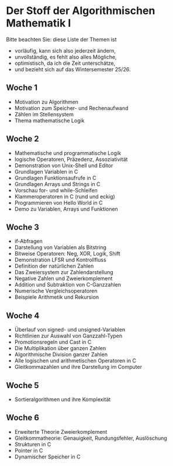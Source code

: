 
# Der Stoff der Algorithmischen Mathematik I

Bitte beachten Sie: diese Liste der Themen ist

 - vorläufig, kann sich also jederzeit ändern,
 - unvollständig, es fehlt also alles Mögliche,
 - optimistisch, da ich die Zeit unterschätze,
 - und bezieht sich auf das Wintersemester 25/26.

## Woche 1

 - Motivation zu Algorithmen
 - Motivation zum Speicher- und Rechenaufwand
 - Zählen im Stellensystem
 - Thema mathematische Logik

## Woche 2

 - Mathematische und programmatische Logik
 - logische Operatoren, Präzedenz, Assoziativität
 - Demonstration von Unix-Shell und Editor
 - Grundlagen Variablen in C
 - Grundlagen Funktionsaufrufe in C
 - Grundlagen Arrays und Strings in C
 - Vorschau for- und while-Schleifen
 - Klammeroperatoren in C (rund und eckig)
 - Programmieren von Hello World in C
 - Demo zu Variablen, Arrays und Funktionen

## Woche 3

 - if-Abfragen
 - Darstellung von Variablen als Bitstring
 - Bitweise Operatoren: Neg, XOR, Logik, Shift
 - Demonstration LFSR und Kontrollfluss
 - Definition der natürlichen Zahlen
 - Das Zweiersystem zur Zahlendarstellung
 - Negative Zahlen und Zweierkomplement
 - Addition und Subtraktion von C-Ganzzahlen
 - Numerische Vergleichsoperatoren
 - Beispiele Arithmetik und Rekursion

## Woche 4

 - Überlauf von signed- und unsigned-Variablen
 - Richtlinien zur Auswahl von Ganzzahl-Typen
 - Promotionsregeln und Cast in C
 - Die Multiplikation über ganzen Zahlen
 - Algorithmische Division ganzer Zahlen
 - Alle logischen und arithmetischen Operatoren in C
 - Gleitkommazahlen und ihre Darstellung im Computer

## Woche 5

 - Sortieralgorithmen und ihre Komplexität

## Woche 6

 - Erweiterte Theorie Zweierkomplement
 - Gleitkommatheorie: Genauigkeit, Rundungsfehler, Auslöschung
 - Strukturen in C
 - Pointer in C
 - Dynamischer Speicher in C
